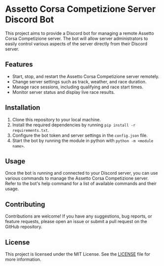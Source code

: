 # Assetto Corsa Competizione Server Discord Bot

This project aims to provide a Discord bot for managing a remote Assetto Corsa Competizione server. The bot will allow server administrators to easily control various aspects of the server directly from their Discord server.

## Features

- Start, stop, and restart the Assetto Corsa Competizione server remotely.
- Change server settings such as track, weather, and race duration.
- Manage race sessions, including qualifying and race start times.
- Monitor server status and display live race results.

## Installation

1. Clone this repository to your local machine.
2. Install the required dependencies by running `pip install -r requirements.txt`.
3. Configure the bot token and server settings in the `config.json` file.
4. Start the bot by running the module in python with `python -m <module name>`.

## Usage

Once the bot is running and connected to your Discord server, you can use various commands to manage the Assetto Corsa Competizione server. Refer to the bot's help command for a list of available commands and their usage.

## Contributing

Contributions are welcome! If you have any suggestions, bug reports, or feature requests, please open an issue or submit a pull request on the GitHub repository.

## License

This project is licensed under the MIT License. See the [LICENSE](LICENSE) file for more information.
